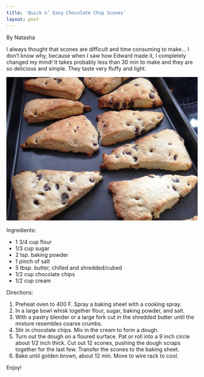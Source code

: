 ```yaml
---
title: 'Quick n’ Easy Chocolate Chip Scones'
layout: post
---
```

By Natasha

I always thought that scones are difficult and time consuming to make… I
don’t know why, because when I saw how Edward made it, I completely
changed my mind! It takes probably less than 30 min to make and they are
so delicious and simple. They taste very fluffy and light.

![file](/img/image-1399857931330.png)

Ingredients:

-   1 3/4 cup flour
-   1/3 cup sugar
-   2 tsp. baking powder
-   1 pinch of salt
-   5 tbsp. butter, chilled and shredded/cubed
-   1/2 cup chocolate chips
-   1/2 cup cream

Directions:

1.  Preheat oven to 400 F. Spray a baking sheet with a cooking spray.
2.  In a large bowl whisk together flour, sugar, baking powder, and
    salt.
3.  With a pastry blender or a large fork cut in the shredded butter
    until the mixture resembles coarse crumbs.
4.  Stir in chocolate chips. Mix in the cream to form a dough.
5.  Turn out the dough on a floured surface. Pat or roll into a 9 inch
    circle about 1/2 inch thick. Cut out 12 scones, pushing the dough
    scraps together for the last few. Transfer the scones to the baking
    sheet.
6.  Bake until golden brown, about 12 min. Move to wire rack to cool.

Enjoy!
